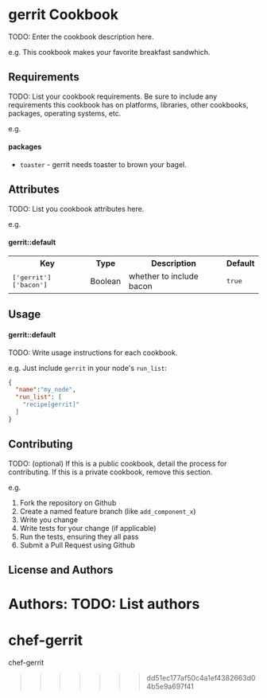 gerrit Cookbook
===============
TODO: Enter the cookbook description here.

e.g.
This cookbook makes your favorite breakfast sandwhich.

Requirements
------------
TODO: List your cookbook requirements. Be sure to include any requirements this cookbook has on platforms, libraries, other cookbooks, packages, operating systems, etc.

e.g.
#### packages
- `toaster` - gerrit needs toaster to brown your bagel.

Attributes
----------
TODO: List you cookbook attributes here.

e.g.
#### gerrit::default
<table>
  <tr>
    <th>Key</th>
    <th>Type</th>
    <th>Description</th>
    <th>Default</th>
  </tr>
  <tr>
    <td><tt>['gerrit']['bacon']</tt></td>
    <td>Boolean</td>
    <td>whether to include bacon</td>
    <td><tt>true</tt></td>
  </tr>
</table>

Usage
-----
#### gerrit::default
TODO: Write usage instructions for each cookbook.

e.g.
Just include `gerrit` in your node's `run_list`:

```json
{
  "name":"my_node",
  "run_list": [
    "recipe[gerrit]"
  ]
}
```

Contributing
------------
TODO: (optional) If this is a public cookbook, detail the process for contributing. If this is a private cookbook, remove this section.

e.g.
1. Fork the repository on Github
2. Create a named feature branch (like `add_component_x`)
3. Write you change
4. Write tests for your change (if applicable)
5. Run the tests, ensuring they all pass
6. Submit a Pull Request using Github

License and Authors
-------------------
Authors: TODO: List authors
=======
chef-gerrit
===========

chef-gerrit
>>>>>>> dd51ec177af50c4a1ef4382663d04b5e9a697f41
